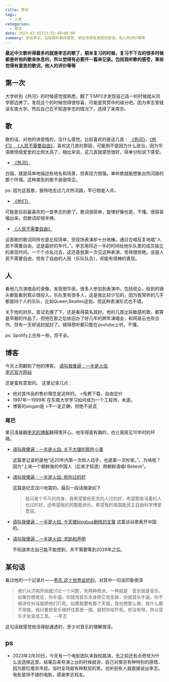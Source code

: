 ```yaml
---
title: 李志
tags:
  - 人物
categories:
  - 想法
date: 2023-03-05T23:53:40+08:00
summary: 谈谈李志。包括我听歌的感受，某些觉得有意思的歌词，他人的评价等等
---
```

**最近中文歌听得最多的就是李志的歌了，期末复习的时候，复习不下去的很多时候都是听他的歌来休息的，所以觉得有必要开一篇来记录。包括我听歌的感受，某些觉得有意思的歌词，他人的评价等等**

## 第一次
大学听到《热河》的时候感觉很熟悉，翻了下MP3才发现自己高一的时候就从同学那边拷了。发现这个的时候觉得很惊喜，可能是冥冥中的缘分吧。因为李志曾就读东南大学。然后自己在不知道李志的情况下，选择了来南京。

## 歌
歌的话，对他的讲爱情的，没什么感觉。比较喜欢的是这几首：
[《热河》](https://www.youtube.com/watch?v=K2QE-FRAP0o&ab_channel=%E6%9D%8E%E5%BF%97Lizhi)，[《他们》](https://www.youtube.com/watch?v=fOHpIDVVYxo&list=RD2n52uYI7eII&index=10&ab_channel=sghgpwt),[《人民不需要自由》](https://www.youtube.com/watch?v=buxL8RZ4gpA&list=RD2n52uYI7eII&index=27&ab_channel=%E8%80%BF%E7%82%8E%E6%97%B6%E9%97%B4)。喜欢这几首的原因，可能倒不是因为什么政治，因为华语歌情情爱爱的比例太高了，相比来说，这几首就感觉很好。简单分别说下感受。

- [《热河》](https://www.youtube.com/watch?v=K2QE-FRAP0o&ab_channel=%E6%9D%8E%E5%BF%97Lizhi)

白描，就是简单地描述些地名和场景，但表现力很强。单听歌就能想象出热河路的那个环境。这种类型的歌不是很常见。

ps: 因为这首歌，我特地去过几次热河路，早已物是人非。

- [《他们》](https://www.youtube.com/watch?v=fOHpIDVVYxo&list=RD2n52uYI7eII&index=10&ab_channel=sghgpwt)
  
可能是目前最喜欢的一首李志的歌了。歌词很简单，旋律好像也是，不懂。很容易唱出来。但歌词却很辛辣。

- [《人民不需要自由》](https://www.youtube.com/watch?v=buxL8RZ4gpA&list=RD2n52uYI7eII&index=27&ab_channel=%E8%80%BF%E7%82%8E%E6%97%B6%E9%97%B4)

这首歌的歌词同样也是比较简单，但现场表演却十分地棒。通过合唱反复地唱“人民不需要自由，这是最好的年代。”。李志用将近一半的时间给他乐队里的成员独立的表现时间。一个个点名过去，这还是我第一次见这种表演，觉得很惊艳。说是人民不需要自由，但有了自由的人民（乐队队员），却能有很棒的表现。

## 人
看他几次演唱会的录像，发现很华丽，很多人参加到表演中。包括观众，给到的镜头都能看到观众很投入。乐队里有很多人，这是我比较少见的，因为我常听的几乎都是四个人的乐队，比如Queen,Beatles这些。但这种表演形式也不错。

关于他的封杀，尝试去搜了下，还是看得莫名其妙。他的几首比较敏感的歌，都算是早期的作品了。但他在那之后依旧办了好几年的跨年演唱会，和网易云也有合作。但有一天却说封就封了。搞得想听都只能在youtube上听。不懂。

ps: Spotify上也有一些，但不全。

## 博客
今天上网翻到了他的博客。
[请叫我傻逼：一半是火焰](http://lizhizhuangbi.blogspot.com/)\
[李志官方网站](https://web.archive.org/web/20130104132323/http://www.lizhizhuangbi.com/)

还是蛮有意思的。
这里记录几点：
- 他对其作品的售价理念是这样的。
      >免费下载，自由定价
- 1997年—1999年 在东南大学学习如何成为一个工程师，未遂。
- 博客的slogan是
      >不一定正确，但绝不说谎
      
### 尾巴
某日凌晨翻[李志的博客](http://lizhizhuangbi.blogspot.com/)翻得很开心。他写得蛮有趣的，也让我窥见10年时的环境。

- [请叫我傻逼：一半是火焰: 关于大理的那件小事](http://lizhizhuangbi.blogspot.com/2010/05/blog-post_4574.html)

  这篇里记录的是他“近20年内第一次和人动手，也是第一次吵架。”。为啥呢？因为“上来一个朝鲜族的中国人（后来才知道）用朝鲜语唱I Believe”。

- [请叫我傻逼：一半是火焰: 祝你过的好](http://lizhizhuangbi.blogspot.com/2010/05/blog-post_11.html)

  这篇是纪念汶川地震的。最后一段话摘录如下

  > 我只是个平凡的肉身，我希望那些死去的人过的好，希望那些活着的人也过的好。还希望我的同胞能快乐。希望我的祖国能民主自由科学博爱宽容。

- [请叫我傻逼：一半是火焰: 今天被blogbus删除的文章](http://lizhizhuangbi.blogspot.com/2010/03/blogbus.html)
  这篇谈谷歌离开中国的。

- [请叫我傻逼：一半是火焰: 求助和声明](http://lizhizhuangbi.blogspot.com/2009/12/blog-post_31.html)

  不知道李志自己能不能想到，并不需要等到2029年之后。


## 某句话
  看过他的一个记录片——[李志 这个世界会好的](https://youtu.be/l97xzUFM2c8)，对其中一句话印象很深
   > 我们从济南开始就讨论一个问题，有两种观点，一种就是：音乐就是音乐，如果你想改变，你牛逼，你就用音乐本身把它改变掉，你就音乐牛逼，你不用讲任何话就把他们打死。如果我要有那个天赋，我也想那么做。我什么都不用做，我只要把音乐做好往那里一摆，就把你给吓死。你没有呀，所以音乐才会变成工具。      --李志
   
   这句话就感觉他活得挺通透的，至少对音乐的理解很深。

## ps
- 2023年3月30日，今天有一个电影团队来我校路演，去之前还有点奇怪为什么会选择这里。结果后来导演上台的时候就讲，自己对南京有种特别的感情，因为那位南京市民。当时全场就有种默契的笑。也听到有人就直接说出李志。电影是场不错的电影，感谢李志校友。
